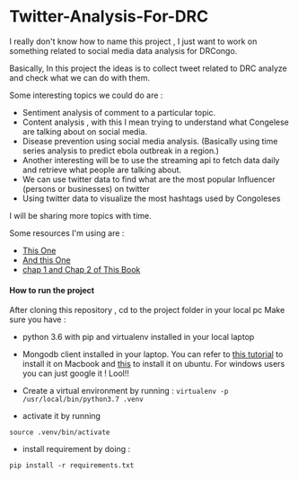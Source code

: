 # Twitter-Analysis-For-DRC

I really don't know how to name this project , I just want to work on something related to social media data analysis for DRCongo.

Basically, In this project the ideas is to collect tweet related to DRC analyze and check what we can do with them.

Some interesting topics we could do are :

- Sentiment analysis of comment to a particular topic.
- Content analysis , with this I mean trying to understand what Congelese are talking about on social media.
- Disease prevention using social media analysis. (Basically using time series analysis to predict ebola outbreak in a region.)
- Another interesting will be to use the streaming api to fetch data daily and retrieve what people are talking about.
- We can use twitter data to find what are the most popular Influencer (persons or businesses) on twitter
- Using twitter data to visualize the most hashtags used by Congoleses

I will be sharing more topics with time.

Some resources I'm using are :

- [This One](https://www.researchgate.net/publication/303127692_SOCIAL_MEDIA_MINING_FOR_PUBLIC_HEALTH_MONITORING_AND_SURVEILLANCE)
- [And this One](https://www.ncbi.nlm.nih.gov/pubmed/26042846)
- [chap 1 and Chap 2 of This Book](https://www.amazon.com/Mastering-Social-Media-Mining-Python-ebook/dp/B01BFD2Z2Q)

#### How to run the project

After cloning this repository , cd to the project folder in your local pc
Make sure you have :

- python 3.6 with pip and virtualenv installed in your local
  laptop

- Mongodb client installed in your laptop. You can refer to [this tutorial](https://gist.github.com/nrollr/9f523ae17ecdbb50311980503409aeb3) to install it on Macbook and [this](https://hevodata.com/blog/install-mongodb-on-ubuntu/) to install it on ubuntu. For windows users you can just google it ! Lool!!

- Create a virtual environment by running :
  `virtualenv -p /usr/local/bin/python3.7 .venv`

- activate it by running

`source .venv/bin/activate`

- install requirement by doing :

`pip install -r requirements.txt`
